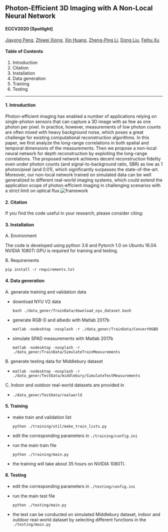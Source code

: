 ## Photon-Efficient 3D Imaging with A Non-Local Neural Network

#### **ECCV2020** [Spotlight]

[Jiayong Peng](https://scholar.google.com/citations?user=cXdZl0wAAAAJ&hl=en), [Zhiwei Xiong](https://scholar.google.com/citations?user=Snl0HPEAAAAJ&hl=en), [Xin Huang](https://quantum.ustc.edu.cn/web/en/node/480), [Zheng-Ping Li](https://quantum.ustc.edu.cn/web/en/node/694), [Dong Liu](https://scholar.google.com/citations?user=lOWByxoAAAAJ&hl=en), [Feihu Xu](https://scholar.google.ca/citations?user=-EZOdMIAAAAJ&hl=en)

#### **Table of Contents**

1. Introduction
2. Citation
3. Installation
4. Data generation
5. Training
6. Testing

----

#### 1. Introduction

Photon-efficient imaging has enabled a number of applications relying on single-photon sensors that can capture a 3D image with as few as one photon per pixel. In practice, however, measurements of low photon counts are often mixed with heavy background noise, which poses a great challenge for existing computational reconstruction algorithms. In this paper, we first analyze the long-range correlations in both spatial and temporal dimensions of the measurements. Then we propose a non-local neural network for depth reconstruction by exploiting the long-range correlations. The proposed network achieves decent reconstruction fidelity even under photon counts (and signal-to-background ratio, SBR) as low as 1 photon/pixel (and 0.01), which significantly surpasses the state-of-the-art. Moreover, our non-local network trained on simulated data can be well generalized to different real-world imaging systems, which could extend the application scope of photon-efficient imaging in challenging scenarios with a strict limit on optical flux.![framework](https://github.com/JiayongO-O/Photon-Efficient-3D-Imaging-with-A-Non-Local-Neural-Network/blob/master/data_gener/framework-1.png)
#### 2. Citation

If you find the code useful in your research, please consider citing:



#### 3. Installation

A. Environment

The code is developed using python 3.6 and Pytorch 1.0 on Ubuntu 16.04. NVIDIA 1080Ti GPU is required for training and testing. 

B. Requirements

`pip install -r requirements.txt`

#### 4. Data generation

A. generate training and validation data

- download NYU V2 data

  `bash ./data_gener/TrainData/download_nyu_dataset.bash`

- generate RGB-D and albedo with Matlab 2017b

  `matlab -nodesktop -nosplash -r ./data_gener/TrainData/ConvertRGBD`

- simulate SPAD measurements with Matlab 2017b

  `matlab -nodesktop -nosplash -r ./data_gener/TrainData/SimulateTrainMeasurements`

B. generate testing data for Middlebury dataset

- `matlab -nodesktop -nosplash -r ./data_gener/TestData/middlebury/SimulateTestMeasurements`

C. Indoor and outdoor real-world datasets are provided in 

- `./data_gener/TestData/realworld`

#### 5. Training

- make train and validation list

  `python ./training/util/make_train_lists.py`

- edit the corresponding parameters in `./training/config.ini`

- run the main train file

  `python ./training/main.py`

- the training will take about 35 hours on NVIDIA 1080Ti.

#### 6. Testing

- edit the corresponding parameters in `./testing/config.ini`

- run the main test file

  `python ./testing/main.py`

- the test can be conducted on simulated Middlebury dataset, indoor and outdoor real-world dataset by selecting different functions in the `./testing/main.py`





































